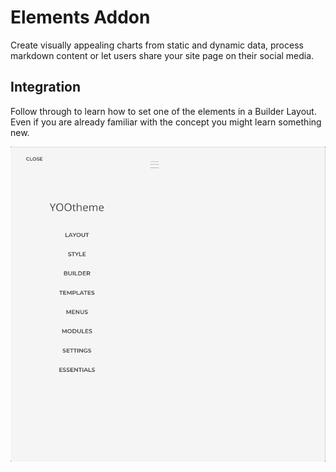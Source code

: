 # Elements Addon

Create visually appealing charts from static and dynamic data, process markdown content or let users share your site page on their social media.

## Integration

Follow through to learn how to set one of the elements in a Builder Layout. Even if you are already familiar with the concept you might learn something new.

<!--@include: ../_parts/enable-addon.md-->

![Add Element](./assets/add-element.gif)
